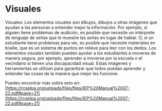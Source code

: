 # Visuales
Visuales: Los elementos visuales son dibujos, dibujos u otras imágenes que ayudan a las personas a entender mejor la información. Por ejemplo, si alguien tiene problemas de audición, es posible que necesite un intérprete de lenguaje de señas que le muestre las señas en lugar de hablar. O, si un estudiante tiene problemas para ver, es posible que necesite materiales en braille, que es un sistema de puntos en relieve para leer con los dedos. Los elementos visuales también pueden ayudar a los estudiantes a moverse de manera segura, por ejemplo, aprender a moverse por la escuela o el vecindario si tienen una discapacidad visual. Estas imágenes y herramientas se utilizan para garantizar que todos puedan aprender y entender las cosas de la manera que mejor les funcione.

Puedes encontrar más sobre esto en: [https://rcselpa.org/uploads/files/files/IEP%20Manual%2007-22.pdf#page=21](https://rcselpa.org/uploads/files/files/IEP%20Manual%2007-22.pdf#page=21)
